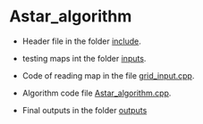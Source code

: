 # Astar_algorithm

* Header file in the folder [include](./include).

* testing maps int the folder [inputs](./inputs).

* Code of reading map in the file [grid_input.cpp](./grid_input.cpp).

* Algorithm code file [Astar_algorithm.cpp](./Astar_algorithm.cpp).

* Final outputs in the folder [outputs](./outputs)

